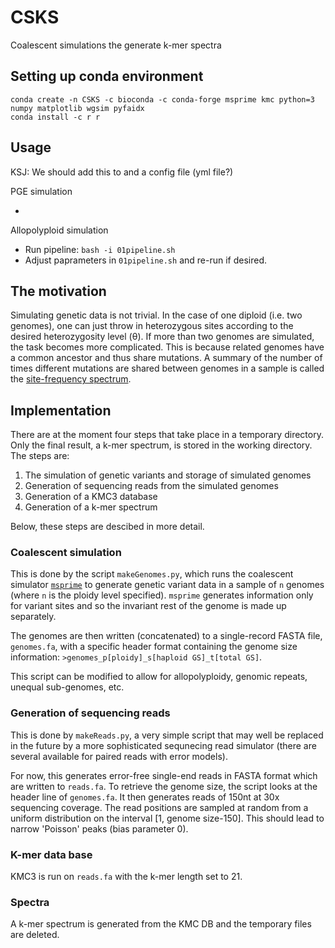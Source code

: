 # CSKS
Coalescent simulations the generate k-mer spectra

## Setting up conda environment

```
conda create -n CSKS -c bioconda -c conda-forge msprime kmc python=3 numpy matplotlib wgsim pyfaidx
conda install -c r r
```

## Usage


KSJ: We should add this to and a config file (yml file?)

PGE simulation

-

Allopolyploid simulation

- Run pipeline: `bash -i 01pipeline.sh`
- Adjust paprameters in `01pipeline.sh` and re-run if desired.



## The motivation
Simulating genetic data is not trivial. In the case of one diploid (i.e. two genomes), one can just throw in heterozygous sites according to the desired heterozygosity level (θ). If more than two genomes are simulated, the task becomes more complicated. This is because related genomes have a common ancestor and thus share mutations. A summary of the number of times different mutations are shared between genomes in a sample is called the [site-frequency spectrum](https://en.wikipedia.org/wiki/Allele_frequency_spectrum).

## Implementation
There are at the moment four steps that take place in a temporary directory. Only the final result, a k-mer spectrum, is stored in the working directory. The steps are:
1. The simulation of genetic variants and storage of simulated genomes
2. Generation of sequencing reads from the simulated genomes
3. Generation of a KMC3 database
4. Generation of a k-mer spectrum

Below, these steps are descibed in more detail.

### Coalescent simulation
This is done by the script `makeGenomes.py`, which runs the coalescent simulator [`msprime`](https://tskit.dev/msprime/docs/stable/quickstart.html) to generate genetic variant data in a sample of `n` genomes (where `n` is the ploidy level specified). `msprime` generates information only for variant sites and so the invariant rest of the genome is made up separately.

The genomes are then written (concatenated) to a single-record FASTA file, `genomes.fa`, with a specific header format containing the genome size information: `>genomes_p[ploidy]_s[haploid GS]_t[total GS]`.

This script can be modified to allow for allopolyploidy, genomic repeats, unequal sub-genomes, etc.

### Generation of sequencing reads
This is done by `makeReads.py`, a very simple script that may well be replaced in the future by a more sophisticated sequnecing read simulator (there are several available for paired reads with error models).

For now, this generates error-free single-end reads in FASTA format which are written to `reads.fa`. To retrieve the genome size, the script looks at the header line of `genomes.fa`. It then generates reads of 150nt at 30x sequencing coverage. The read positions are sampled at random from a uniform distribution on the interval \[1, genome size-150\]. This should lead to narrow 'Poisson' peaks (bias parameter 0).

### K-mer data base
KMC3 is run on `reads.fa` with the k-mer length set to 21.

### Spectra
A k-mer spectrum is generated from the KMC DB and the temporary files are deleted.


